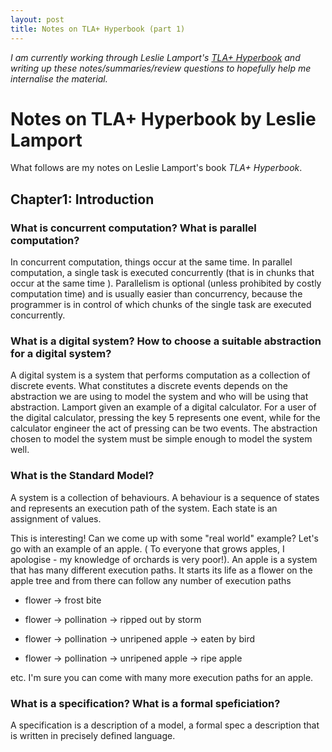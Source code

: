 ```yaml
---
layout: post
title: Notes on TLA+ Hyperbook (part 1)
---
```


_I am currently working through Leslie Lamport's [TLA+ Hyperbook](http://research.microsoft.com/en-us/um/people/lamport/tla/hyperbook.html) and writing up these notes/summaries/review questions to hopefully help me internalise the material._

# Notes on TLA+ Hyperbook by Leslie Lamport

What follows are my notes on Leslie Lamport's book _TLA+ Hyperbook_. 

## Chapter1: Introduction 

### What is concurrent computation? What is parallel computation?

In concurrent computation, things occur at the same time. In parallel computation, a single task is executed concurrently (that is in chunks that occur at the same time ). Parallelism is optional (unless prohibited by costly computation time) and is usually easier than concurrency, because the programmer is in control of which chunks of the single task are executed concurrently. 

### What is a digital system? How to choose a suitable abstraction for a digital system?

A digital system is a system that performs computation as a collection of discrete events. What constitutes a discrete events depends on the abstraction we are using to model the system and who will be using that abstraction. Lamport given an example of a digital calculator. For a user of the digital calculator, pressing the key 5 represents one event, while for the calculator engineer the act of pressing can be two events. The abstraction chosen to model the system must be simple enough to model the system well. 

### What is the Standard Model?

A system is a collection of behaviours. 
A behaviour is a sequence of states and represents an execution path of the system.
Each state is an assignment of values. 

This is interesting! Can we come up with some "real world" example? Let's go with an example of an apple. ( To everyone that grows apples, I apologise - my knowledge of orchards is very poor!). An apple is a system that has many different execution paths. It starts its life as a flower on the apple tree and from there can follow any number of execution paths

* flower -> frost bite

* flower -> pollination -> ripped out by storm

* flower -> pollination -> unripened apple -> eaten by bird

* flower -> pollination -> unripened apple -> ripe apple 

etc. I'm sure you can come with many more execution paths for an apple. 

### What is a specification? What is a formal speficiation?

A specification is a description of a model, a formal spec a description that is written in precisely defined language. 


